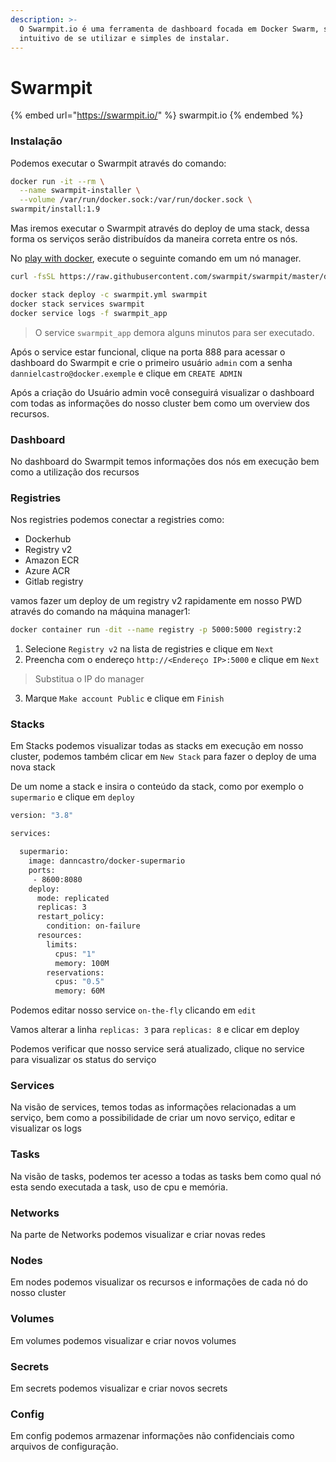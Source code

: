 ```yaml
---
description: >-
  O Swarmpit.io é uma ferramenta de dashboard focada em Docker Swarm, simples e
  intuitivo de se utilizar e simples de instalar.
---
```


# Swarmpit

{% embed url="https://swarmpit.io/" %}
swarmpit.io
{% endembed %}

### Instalação

Podemos executar o Swarmpit através do comando:

```bash
docker run -it --rm \
  --name swarmpit-installer \
  --volume /var/run/docker.sock:/var/run/docker.sock \
swarmpit/install:1.9
```

Mas iremos executar o Swarmpit através do deploy de uma stack, dessa forma os serviços serão distribuídos da maneira correta entre os nós.

No [play with docker](https://www.docker.com/play-with-docker/), execute o seguinte comando em um nó manager.

```bash
curl -fsSL https://raw.githubusercontent.com/swarmpit/swarmpit/master/docker-compose.yml -o swarmpit.yml
```

```bash
docker stack deploy -c swarmpit.yml swarmpit
docker stack services swarmpit
docker service logs -f swarmpit_app
```

> O service `swarmpit_app` demora alguns minutos para ser executado.

Após o service estar funcional, clique na porta 888 para acessar o dashboard do Swarmpit e crie o primeiro usuário `admin` com a senha `dannielcastro@docker.exemple` e clique em `CREATE ADMIN`

Após a criação do Usuário admin você conseguirá visualizar o dashboard com todas as informações do nosso cluster bem como um overview dos recursos.

### Dashboard

No dashboard do Swarmpit temos informações dos nós em execução bem como a utilização dos recursos

### Registries

Nos registries podemos conectar a registries como:

* Dockerhub
* Registry v2
* Amazon ECR
* Azure ACR
* Gitlab registry

vamos fazer um deploy de um registry v2 rapidamente em nosso PWD através do comando na máquina manager1:

```bash
docker container run -dit --name registry -p 5000:5000 registry:2
```

1. Selecione `Registry v2` na lista de registries e clique em `Next`
2. Preencha com o endereço `http://<Endereço IP>:5000` e clique em `Next`

> Substitua o IP do manager

3. Marque `Make account Public` e clique em `Finish`

### Stacks

Em Stacks podemos visualizar todas as stacks em execução em nosso cluster, podemos também clicar em `New Stack` para fazer o deploy de uma nova stack

De um nome a stack e insira o conteúdo da stack, como por exemplo o `supermario` e clique em `deploy`

```bash
version: "3.8"

services:

  supermario:
    image: danncastro/docker-supermario
    ports:
     - 8600:8080
    deploy:
      mode: replicated
      replicas: 3
      restart_policy:
        condition: on-failure
      resources:
        limits:
          cpus: "1"
          memory: 100M
        reservations:
          cpus: "0.5"
          memory: 60M
```

Podemos editar nosso service `on-the-fly` clicando em `edit`

Vamos alterar a linha `replicas: 3` para `replicas: 8` e clicar em deploy

Podemos verificar que nosso service será atualizado, clique no service para visualizar os status do serviço

### Services

Na visão de services, temos todas as informações relacionadas a um serviço, bem como a possibilidade de criar um novo serviço, editar e visualizar os logs

### Tasks

Na visão de tasks, podemos ter acesso a todas as tasks bem como qual nó esta sendo executada a task, uso de cpu e memória.

### Networks

Na parte de Networks podemos visualizar e criar novas redes

### Nodes

Em nodes podemos visualizar os recursos e informações de cada nó do nosso cluster

### Volumes

Em volumes podemos visualizar e criar novos volumes

### Secrets

Em secrets podemos visualizar e criar novos secrets

### Config

Em config podemos armazenar informações não confidenciais como arquivos de configuração.
